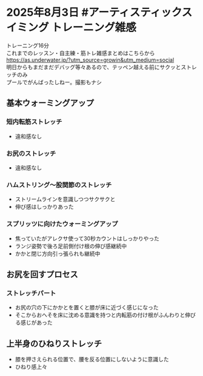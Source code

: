 # 2025年8月3日 #アーティスティックスイミング トレーニング雑感
トレーニング16分    
これまでのレッスン・自主練・筋トレ雑感まとめはこちらから  
https://as.underwater.jp/?utm_source=growin&utm_medium=social  
明日からもまだまだデバッグ等々あるので、テッペン越える前にサクッとストレッチのみ  
プールでがんばったしねー。撮影もナシ  
## 基本ウォーミングアップ
### 短内転筋ストレッチ
- 違和感なし
### お尻のストレッチ
- 違和感なし
### ハムストリング～股関節のストレッチ
- ストリームラインを意識しつつサクサクと
- 伸び感はしっかりあった
### スプリッツに向けたウォーミングアップ
- 焦っていたがアレクサ使って30秒カウントはしっかりやった
- ランジ姿勢で後ろ足前側付け根の伸び感継続中
- かかと閉じ方向引っ張られも継続中
## お尻を回すプロセス
### ストレッチパート
- お尻の穴の下にかかとを置くと膝が床に近づく感じになった
- そこからおへそを床に沈める意識を持つと内転筋の付け根がふんわりと伸びる感じがあった
## 上半身のひねりストレッチ
- 膝を押さえられる位置で、腰を反る位置にしないように意識した
- ひねり感上々